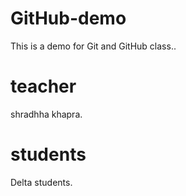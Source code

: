 # GitHub-demo
This is a demo for Git and GitHub class..
# teacher
shradhha khapra.
# students
Delta students.

